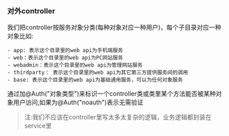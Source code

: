 ### 对外controller

我们把controller按服务对象分类(每种对象对应一种用户)，每个子目录对应一种对象比如:

    - app: 表示这个目录里的web api为手机端服务
    - web：表示这个目录里的web api为PC网站服务
    - webadmin：表示这个目录里的web api为管理网站服务
    - thirdparty： 表示这个目录里的web api为其它第三方提供服务间的调用
    - base: 表示这个目录里的web api为基础通用服务，可以为任何对象服务

通过加@Auth("对象类型")来标识一个controller类或类里某个方法能否被某种对象用户访问,如果为@Auth("noauth")表示无需验证

> 注:我们不应该在controller里写太多太复杂的逻辑，业务逻辑都封装在service里